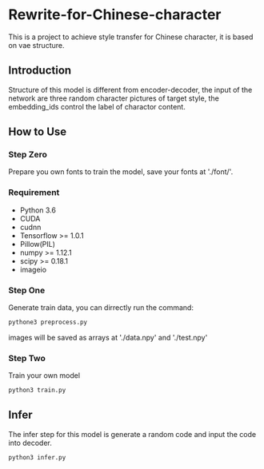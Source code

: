 # Rewrite-for-Chinese-character
This is a project to achieve style transfer for Chinese character, it is based on vae structure.
## Introduction
Structure of this model is different from encoder-decoder, the input of the network are three random character pictures of target style, the embedding_ids control the label of charactor content.
## How to Use
### Step Zero
Prepare you own fonts to train the model, save your fonts at './font/'.
### Requirement
* Python 3.6
* CUDA
* cudnn
* Tensorflow >= 1.0.1
* Pillow(PIL)
* numpy >= 1.12.1
* scipy >= 0.18.1
* imageio
### Step One
Generate train data, you can dirrectly run the command:
```sh
pythone3 preprocess.py
```
images will be saved as arrays at './data.npy' and './test.npy'
### Step Two
Train your own model
```sh
python3 train.py
```
## Infer
The infer step for this model is generate a random code and input the code into decoder.
```sh
python3 infer.py
```
